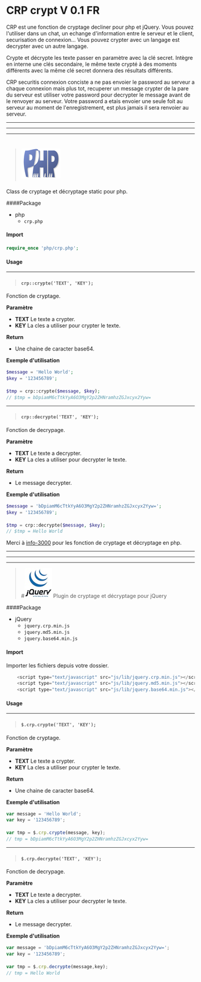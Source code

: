 # CRP crypt V 0.1 FR

CRP est une fonction de cryptage decliner pour php et jQuery. Vous pouvez l'utiliser dans un chat, un echange d'information entre le serveur et le client, securisation de connexion… Vous pouvez crypter avec un langage est decrypter avec un autre langage.

Crypte et décrypte les texte passer en paramètre avec la clé secret. Intègre en interne une clés secondaire, le même texte crypté à des moments différents avec la même clé secret donnera des résultats différents.

CRP securitis connexion conciste a ne pas envoier le password au serveur a chaque connexion mais plus tot, recuperer un message crypter de la pare du serveur est utiliser votre password pour decrypter le message avant de le renvoyer au serveur. Votre password a etais envoier une seule foit au serveur au moment de l'enregistrement, est plus jamais il sera renvoier au serveur.

***
***
***

> # ![icone](img/php.png)
Class de cryptage et décryptage static pour php.

####Package
* php
	* `crp.php`

#### Import
```php
require_once 'php/crp.php';
```

#### Usage
***
> #### `crp::crypte('TEXT', 'KEY');`
Fonction de cryptage.

**Paramètre**
* **TEXT** Le texte a crypter.
* **KEY** La cles a utiliser pour crypter le texte.

**Return**
* Une chaine de caracter base64.

**Exemple d'utilisation**
```php
$message = 'Hello World';
$key = '123456789';

$tmp = crp::crypte($message, $key);
// $tmp = bDpiamM6cTtkYyA6O3MgY2p2ZHNramhzZGJxcyx2Yyw=
```

***

> #### `crp::decrypte('TEXT', 'KEY');`
Fonction de decrypage.

**Paramètre**
* **TEXT** Le texte a decrypter.
* **KEY** La cles a utiliser pour decrypter le texte.

**Return**
* Le message decrypter.

**Exemple d'utilisation**
```php
$message = 'bDpiamM6cTtkYyA6O3MgY2p2ZHNramhzZGJxcyx2Yyw=';
$key = '123456789';
	
$tmp = crp::decrypte($message, $key);
// $tmp = Hello World
```
Merci à [info-3000](http://www.info-3000.com/) pour les fonction de cryptage et décryptage en php.
***
***
***


> #![icone](img/jquery.png) 
Plugin de cryptage et décryptage pour jQuery

####Package
* jQuery
	* `jquery.crp.min.js`
	* `jquery.md5.min.js`
	* `jquery.base64.min.js`

#### Import
Importer les fichiers depuis votre dossier.
```js
	<script type="text/javascript" src="js/lib/jquery.crp.min.js"></script>
	<script type="text/javascript" src="js/lib/jquery.md5.min.js"></script>
	<script type="text/javascript" src="js/lib/jquery.base64.min.js"></script>
```

#### Usage

***

> #### `$.crp.crypte('TEXT', 'KEY');`
Fonction de cryptage.

**Paramètre**
* **TEXT** Le texte a crypter.
* **KEY** La cles a utiliser pour crypter le texte.

**Return**
* Une chaine de caracter base64.

**Exemple d'utilisation**
```js
var message = 'Hello World';
var key = '123456789';
	
var tmp = $.crp.crypte(message, key);
// tmp = bDpiamM6cTtkYyA6O3MgY2p2ZHNramhzZGJxcyx2Yyw=
```

***

> #### `$.crp.decrypte('TEXT', 'KEY');`
Fonction de decrypage.

**Paramètre**
* **TEXT** Le texte a decrypter.
* **KEY** La cles a utiliser pour decrypter le texte.

**Return**
* Le message decrypter.

**Exemple d'utilisation**
```js
var message = 'bDpiamM6cTtkYyA6O3MgY2p2ZHNramhzZGJxcyx2Yyw=';
var key = '123456789';
	
var tmp = $.crp.decrypte(message,key);
// tmp = Hello World
```
